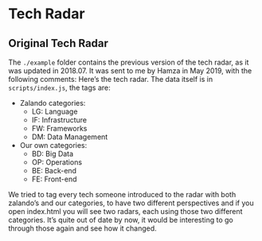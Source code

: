 # Tech Radar

## Original Tech Radar
The `./example` folder contains the previous version of the tech radar, as it was updated in 2018.07.
It was sent to me by Hamza in May 2019, with the following comments:
Here’s the tech radar. The data itself is in `scripts/index.js`, the tags are:

* Zalando categories:
    * LG: Language
    * IF: Infrastructure
    * FW: Frameworks
    * DM: Data Management
* Our own categories:
    * BD: Big Data
    * OP: Operations
    * BE: Back-end
    * FE: Front-end
    
We tried to tag every tech someone introduced to the radar with both zalando’s and our categories,
to have two different perspectives and if you open index.html you will see two radars, 
each using those two different categories.
It’s quite out of date by now, it would be interesting to go through those again and see how it changed.
